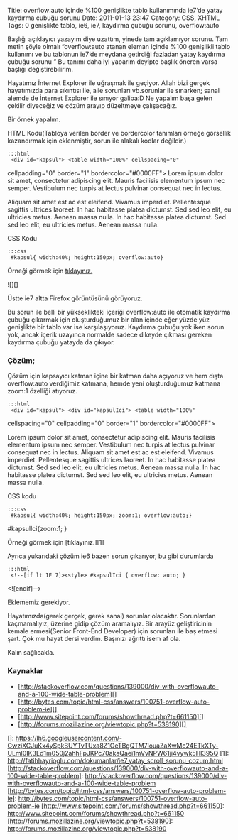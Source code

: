 Title: overflow:auto içinde %100 genişlikte tablo kullanımında ie7’de yatay kaydırma çubuğu sorunu
Date: 2011-01-13 23:47
Category: CSS, XHTML
Tags: 0 genişlikte tablo, ie6, ie7, kaydırma çubuğu sorunu, overflow:auto

Başlığı açıklayıcı yazayım diye uzattım, yinede tam açıklamıyor sorunu.
Tam metin şöyle olmalı “overflow:auto atanan eleman içinde %100
genişlikli tablo kullanımı ve bu tablonun ie7’de meydana getirdiği
fazladan yatay kaydırma çubuğu sorunu ” Bu tanımı daha iyi yaparım
deyipte başlık öneren varsa başlığı değiştirebilirim.

Hayatımız İnternet Explorer ile uğraşmak ile geçiyor. Allah bizi gerçek
hayatımızda para sıkıntısı ile, aile sorunları vb.sorunlar ile sınarken;
sanal alemde de İnternet Explorer ile sınıyor galiba:D Ne yapalım başa
gelen çekilir diyeceğiz ve çözüm arayıp düzeltmeye çalışacağız.

Bir örnek yapalım.

HTML Kodu(Tabloya verilen border ve bordercolor tanımları örneğe
görsellik kazandırmak için eklenmiştir, sorun ile alakalı kodlar
değildir.)

	:::html
	 <div id="kapsul"> <table width="100%" cellspacing="0"
cellpadding="0" border="1" bordercolor="#0000FF"> <tr> <td>Lorem
ipsum dolor sit amet, consectetur adipiscing elit. </td> <td>Mauris
facilisis elementum ipsum nec semper. </td> <td>Vestibulum nec
turpis at lectus pulvinar consequat nec in lectus. </td> </tr>
<tr> <td>Aliquam sit amet est ac est eleifend. </td> <td>Vivamus
imperdiet.</td> <td>Pellentesque sagittis ultrices laoreet.</td>
</tr> <tr> <td>In hac habitasse platea dictumst.</td> <td>Sed
sed leo elit, eu ultricies metus. </td> <td>Aenean massa
nulla.</td> </tr> <tr> <td>In hac habitasse platea
dictumst.</td> <td>Sed sed leo elit, eu ultricies metus. </td>
<td>Aenean massa nulla.</td> </tr> </table> </div> 

CSS Kodu

	:::css
	 #kapsul{ width:40%; height:150px; overflow:auto} 

Örneği görmek için [tıklayınız.][]

![][]  

Üstte ie7 altta Firefox görüntüsünü görüyoruz.

Bu sorun ile belli bir yükseklikteki içeriği overflow:auto ile otomatik
kaydırma çubuğu çıkarmak için oluşturduğumuz bir alan içinde eğer yüzde
yüz genişlikte bir tablo var ise karşılaşıyoruz. Kaydırma çubuğu yok
iken sorun yok, ancak içerik uzayınca normalde sadece dikeyde çıkması
gereken kaydırma çubuğu yatayda da çıkıyor.

### Çözüm;

Çözüm için kapsayıcı katman içine bir katman daha açıyoruz ve hem dışta
overflow:auto verdiğimiz katmana, hemde yeni oluşturduğumuz katmana
zoom:1 özelliği atıyoruz.

	:::html
	 <div id="kapsul"> <div id="kapsulIci"> <table width="100%"
cellspacing="0" cellpadding="0" border="1" bordercolor="#0000FF">
<tr> <td>Lorem ipsum dolor sit amet, consectetur adipiscing elit.
</td> <td>Mauris facilisis elementum ipsum nec semper. </td>
<td>Vestibulum nec turpis at lectus pulvinar consequat nec in lectus.
</td> </tr> <tr> <td>Aliquam sit amet est ac est eleifend.
</td> <td>Vivamus imperdiet.</td> <td>Pellentesque sagittis
ultrices laoreet.</td> </tr> <tr> <td>In hac habitasse platea
dictumst.</td> <td>Sed sed leo elit, eu ultricies metus. </td>
<td>Aenean massa nulla.</td> </tr> <tr> <td>In hac habitasse
platea dictumst.</td> <td>Sed sed leo elit, eu ultricies metus.
</td> <td>Aenean massa nulla.</td> </tr> </table> </div>
</div> 

CSS kodu

	:::css
	 #kapsul{ width:40%; height:150px; zoom:1; overflow:auto;}
#kapsulIci{zoom:1; } 

Örneği görmek için [tıklayınız.][1]

Ayrıca yukarıdaki çözüm ie6 bazen sorun çıkarıyor, bu gibi durumlarda

	:::html
	 <!--[if lt IE 7]><style> #kapsulIci { overflow: auto; }
</style><![endif]--> 

Eklememiz gerekiyor.

Hayatımızda(gerek gerçek, gerek sanal) sorunlar olacaktır. Sorunlardan
kaçmamalıyız, üzerine gidip çözüm aramalıyız. Bir arayüz geliştiricinin
kemale ermesi(Senior Front-End Developer) için sorunları ile baş etmesi
şart. Çok mu hayat dersi verdim. Başınızı ağrıttı isem af ola.

Kalın sağlıcakla.

### Kaynaklar

-   [http://stackoverflow.com/questions/139000/div-with-overflowauto-and-a-100-wide-table-problem][]
-   [http://bytes.com/topic/html-css/answers/100751-overflow-auto-problem-ie][]
-   [http://www.sitepoint.com/forums/showthread.php?t=661150][]
-   [http://forums.mozillazine.org/viewtopic.php?t=538190][]

</p>

  [tıklayınız.]: http://fatihhayrioglu.com/dokumanlar/ie7_yatay_scroll_sorunu_.html
  []: https://lh6.googleusercontent.com/-GwzjXCJuKx4ySpkBUYTvTUxa8Z1OeTBgQTM7louaZaXwMc24ETkXTy-ULml0IK3Ed1m050j2ahhFpJKPc70akaQaei1mVvNPW61ji4vywk5HI395Q
  [1]: http://fatihhayrioglu.com/dokumanlar/ie7_yatay_scroll_sorunu_cozum.html
  [http://stackoverflow.com/questions/139000/div-with-overflowauto-and-a-100-wide-table-problem]: http://stackoverflow.com/questions/139000/div-with-overflowauto-and-a-100-wide-table-problem
  [http://bytes.com/topic/html-css/answers/100751-overflow-auto-problem-ie]: http://bytes.com/topic/html-css/answers/100751-overflow-auto-problem-ie
  [http://www.sitepoint.com/forums/showthread.php?t=661150]: http://www.sitepoint.com/forums/showthread.php?t=661150
  [http://forums.mozillazine.org/viewtopic.php?t=538190]: http://forums.mozillazine.org/viewtopic.php?t=538190
